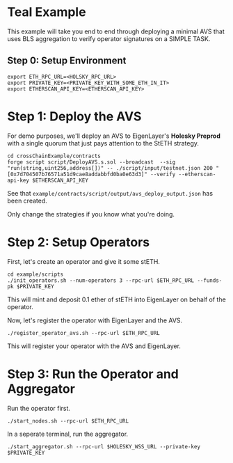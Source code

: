 # Teal Example

This example will take you end to end through deploying a minimal AVS that uses BLS aggregation to verify operator signatures on a SIMPLE TASK.

## Step 0: Setup Environment

```
export ETH_RPC_URL=<HOLSKY_RPC_URL>
export PRIVATE_KEY=<PRIVATE_KEY_WITH_SOME_ETH_IN_IT>
export ETHERSCAN_API_KEY=<ETHERSCAN_API_KEY>
```

# Step 1: Deploy the AVS

For demo purposes, we'll deploy an AVS to EigenLayer's **Holesky Preprod** with a single quorum that just pays attention to the StETH strategy.

```
cd crossChainExample/contracts
forge script script/DeployAVS.s.sol --broadcast  --sig "run(string,uint256,address[])" -- ./script/input/testnet.json 200 "[0x7d704507b76571a51d9cae8addabbfd0ba0e63d3]" --verify --etherscan-api-key $ETHERSCAN_API_KEY
```
See that `example/contracts/script/output/avs_deploy_output.json` has been created.

Only change the strategies if you know what you're doing.

# Step 2: Setup Operators

First, let's create an operator and give it some stETH.
```
cd example/scripts
./init_operators.sh --num-operators 3 --rpc-url $ETH_RPC_URL --funds-pk $PRIVATE_KEY
```
This will mint and deposit 0.1 ether of stETH into EigenLayer on behalf of the operator.

Now, let's register the operator with EigenLayer and the AVS.

```
./register_operator_avs.sh --rpc-url $ETH_RPC_URL
```

This will register your operator with the AVS and EigenLayer. 

# Step 3: Run the Operator and Aggregator

Run the operator first.
```
./start_nodes.sh --rpc-url $ETH_RPC_URL
```

In a seperate terminal, run the aggregator.
```
./start_aggregator.sh --rpc-url $HOLESKY_WSS_URL --private-key $PRIVATE_KEY
```